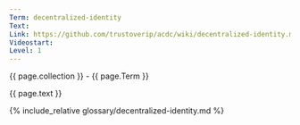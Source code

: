 ```yaml
---
Term: decentralized-identity
Text: 
Link: https://github.com/trustoverip/acdc/wiki/decentralized-identity.md
Videostart: 
Level: 1
---
```


{{ page.collection }} - {{ page.Term }}

   {{ page.text }}

{% include_relative glossary/decentralized-identity.md %}
